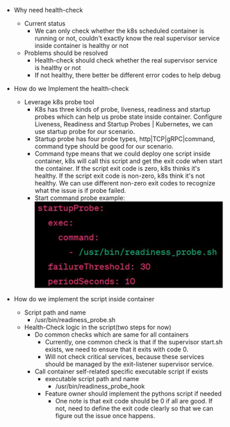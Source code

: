 - Why need health-check
	- Current status
		- We can only check whether the k8s scheduled container is running or not, couldn't exactly know the real supervisor service inside container is healthy or not
	- Problems should be resolved
		- Health-check should check whether the real supervisor service is healthy or not
		- If not healthy, there better be different error codes to help debug

- How do we Implement the health-check 
	- Leverage k8s probe tool
		- K8s has three kinds of probe, liveness, readiness and startup probes which can help us probe state inside container. Configure Liveness, Readiness and Startup Probes | Kubernetes, we can use startup probe for our scenario.
		- Startup probe has four probe types, http|TCP|gRPC|command, command type should be good for our scenario.
		- Command type means that we could deploy one script inside container, k8s will call this script and get the exit code when start the container. If the script exit code is zero, k8s thinks it's healthy. If the script exit code is non-zero, k8s think it's not healthy. We can use different non-zero exit codes to recognize what the issue is if probe failed.
		- Start command probe example:
		![](startup_probe.jpg)

- How do we implement the script inside container
	- Script path and name
		- /usr/bin/readiness_probe.sh
	- Health-Check logic in the script(two steps for now)
		- Do common checks which are same for all containers
			- Currently, one common check is that if the supervisor start.sh exists, we need to ensure that it exits with code 0.
			- Will not check critical services, because these services should be managed by the exit-listener supervisor service.
		- Call container self-related specific executable script if exists
			- executable script path and name
				- /usr/bin/readiness_probe_hook
			- Feature owner should implement the pythons script if needed
				- One note is that exit code should be 0 if all are good. If not, need to define the exit code clearly so that we can figure out the issue once happens.

